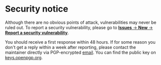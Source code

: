 <!--
SPDX-FileCopyrightText: 2025 Erik Michelson <opensource@erik.michelson.eu>

SPDX-License-Identifier: MIT
-->

# Security notice

Although there are no obvious points of attack, vulnerabilities may never be ruled out.
To report a security vulnerability, please go to
[**Issues** -> **New** -> **Report a security vulnerability**][report-link].

You should receive a first response within 48 hours. If for some reason you don't get a reply within a week after
reporting, please contact the maintainer directly via PGP-encrypted [email][email-link]. You can find the public key on
[keys.openpgp.org][pgp-link].

[report-link]: https://github.com/ErikMichelson/array-changeset/security/advisories/new
[email-link]: mailto:opensource@erik.michelson.eu
[pgp-link]: https://keys.openpgp.org/search?q=github%40erik.michelson.eu
